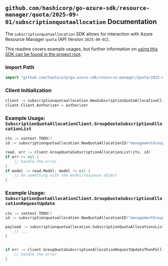 
## `github.com/hashicorp/go-azure-sdk/resource-manager/quota/2025-09-01/subscriptionquotaallocation` Documentation

The `subscriptionquotaallocation` SDK allows for interaction with Azure Resource Manager `quota` (API Version `2025-09-01`).

This readme covers example usages, but further information on [using this SDK can be found in the project root](https://github.com/hashicorp/go-azure-sdk/tree/main/docs).

### Import Path

```go
import "github.com/hashicorp/go-azure-sdk/resource-manager/quota/2025-09-01/subscriptionquotaallocation"
```


### Client Initialization

```go
client := subscriptionquotaallocation.NewSubscriptionQuotaAllocationClientWithBaseURI("https://management.azure.com")
client.Client.Authorizer = authorizer
```


### Example Usage: `SubscriptionQuotaAllocationClient.GroupQuotaSubscriptionAllocationList`

```go
ctx := context.TODO()
id := subscriptionquotaallocation.NewQuotaAllocationID("managementGroupId", "12345678-1234-9876-4563-123456789012", "groupQuotaName", "resourceProviderName", "quotaAllocationName")

read, err := client.GroupQuotaSubscriptionAllocationList(ctx, id)
if err != nil {
	// handle the error
}
if model := read.Model; model != nil {
	// do something with the model/response object
}
```


### Example Usage: `SubscriptionQuotaAllocationClient.GroupQuotaSubscriptionAllocationRequestUpdate`

```go
ctx := context.TODO()
id := subscriptionquotaallocation.NewQuotaAllocationID("managementGroupId", "12345678-1234-9876-4563-123456789012", "groupQuotaName", "resourceProviderName", "quotaAllocationName")

payload := subscriptionquotaallocation.SubscriptionQuotaAllocationsList{
	// ...
}


if err := client.GroupQuotaSubscriptionAllocationRequestUpdateThenPoll(ctx, id, payload); err != nil {
	// handle the error
}
```
